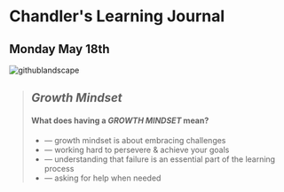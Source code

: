 # Chandler's Learning Journal

## Monday May 18th

![githublandscape](https://user-images.githubusercontent.com/65561871/82247136-c013f200-98fa-11ea-8aca-f4eb53fe50e4.jpg)

> ## *Growth Mindset*
> #### What does having a ***GROWTH MINDSET*** mean?
>
> - &mdash; growth mindset is about embracing challenges 
> - &mdash; working hard to persevere & achieve your goals
> - &mdash; understanding that failure is an essential part of the learning process
> - &mdash; asking for help when needed

